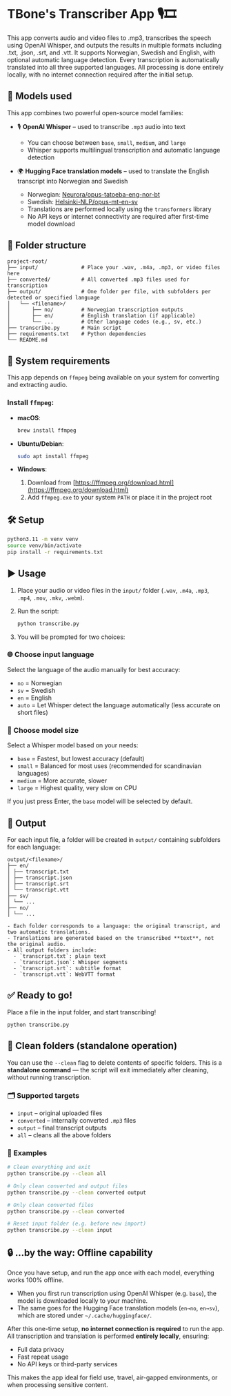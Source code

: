 
# TBone's Transcriber App 🎙️🎞️

This app converts audio and video files to .mp3, transcribes the speech using OpenAI Whisper, and outputs the results in multiple formats including .txt, .json, .srt, and .vtt.
It supports Norwegian, Swedish and English, with optional automatic language detection.
Every transcription is automatically translated into all three supported languages. All processing is done entirely locally, with no internet connection required after the initial setup.

## 🧠 Models used

This app combines two powerful open-source model families:

- 🎙 **OpenAI Whisper** – used to transcribe `.mp3` audio into text  
  - You can choose between `base`, `small`, `medium`, and `large`  
  - Whisper supports multilingual transcription and automatic language detection

- 🌍 **Hugging Face translation models** – used to translate the English transcript into Norwegian and Swedish  
  - Norwegian: [Neurora/opus-tatoeba-eng-nor-bt](https://huggingface.co/Neurora/opus-tatoeba-eng-nor-bt)  
  - Swedish: [Helsinki-NLP/opus-mt-en-sv](https://huggingface.co/Helsinki-NLP/opus-mt-en-sv)  
  - Translations are performed locally using the `transformers` library  
  - No API keys or internet connectivity are required after first-time model download

## 📁 Folder structure

```
project-root/
├── input/              # Place your .wav, .m4a, .mp3, or video files here
├── converted/          # All converted .mp3 files used for transcription
├── output/             # One folder per file, with subfolders per detected or specified language
│   └── <filename>/
│       ├── no/         # Norwegian transcription outputs
│       ├── en/         # English translation (if applicable)
│       └── ...         # Other language codes (e.g., sv, etc.)
├── transcribe.py       # Main script
├── requirements.txt    # Python dependencies
└── README.md
```

## 🧱 System requirements

This app depends on `ffmpeg` being available on your system for converting and extracting audio.

### Install `ffmpeg`:

- **macOS**:  
  ```bash
  brew install ffmpeg
  ```

- **Ubuntu/Debian**:  
  ```bash
  sudo apt install ffmpeg
  ```

- **Windows**:
  1. Download from [https://ffmpeg.org/download.html](https://ffmpeg.org/download.html)
  2. Add `ffmpeg.exe` to your system `PATH` or place it in the project root

## 🛠️ Setup

```bash
python3.11 -m venv venv
source venv/bin/activate
pip install -r requirements.txt
```

## ▶️ Usage

1. Place your audio or video files in the `input/` folder (`.wav`, `.m4a`, `.mp3`, `.mp4`, `.mov`, `.mkv`, `.webm`).
2. Run the script:
   ```bash
   python transcribe.py
   ```

3. You will be prompted for two choices:

### 🌐 Choose input language

Select the language of the audio manually for best accuracy:

- `no` = Norwegian
- `sv` = Swedish
- `en` = English
- `auto` = Let Whisper detect the language automatically (less accurate on short files)

### 🧠 Choose model size

Select a Whisper model based on your needs:

- `base` = Fastest, but lowest accuracy (default)
- `small` = Balanced for most uses (recommended for scandinavian languages)
- `medium` = More accurate, slower
- `large` = Highest quality, very slow on CPU

If you just press Enter, the `base` model will be selected by default.

## 📝 Output

For each input file, a folder will be created in `output/` containing subfolders for each language:

```
output/<filename>/
├── en/
│ ├── transcript.txt
│ ├── transcript.json
│ ├── transcript.srt
│ └── transcript.vtt
├── sv/
│ └── ...
├── no/
│ └── ...

- Each folder corresponds to a language: the original transcript, and two automatic translations.
- Translations are generated based on the transcribed **text**, not the original audio.
- All output folders include:
  - `transcript.txt`: plain text
  - `transcript.json`: Whisper segments
  - `transcript.srt`: subtitle format
  - `transcript.vtt`: WebVTT format
```

## ✅ Ready to go!

Place a file in the input folder, and start transcribing!

```
python transcribe.py
```

## 🧹 Clean folders (standalone operation)

You can use the `--clean` flag to delete contents of specific folders. This is a **standalone command** — the script will exit immediately after cleaning, without running transcription.

### 🗂 Supported targets

- `input` – original uploaded files
- `converted` – internally converted `.mp3` files
- `output` – final transcript outputs
- `all` – cleans all the above folders

### 🧪 Examples

```bash
# Clean everything and exit
python transcribe.py --clean all

# Only clean converted and output files
python transcribe.py --clean converted output

# Only clean converted files
python transcribe.py --clean converted

# Reset input folder (e.g. before new import)
python transcribe.py --clean input
```

## 🔒 ...by the way: Offline capability

Once you have setup, and run the app once with each model, everything works 100% offline.

- When you first run transcription using OpenAI Whisper (e.g. `base`), the model is downloaded locally to your machine.
- The same goes for the Hugging Face translation models (`en→no`, `en→sv`), which are stored under `~/.cache/huggingface/`.

After this one-time setup, **no internet connection is required** to run the app.  
All transcription and translation is performed **entirely locally**, ensuring:
- Full data privacy
- Fast repeat usage
- No API keys or third-party services

This makes the app ideal for field use, travel, air-gapped environments, or when processing sensitive content.
